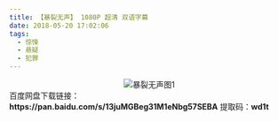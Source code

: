 ```yaml
---
title: 【暴裂无声】 1080P 超清 双语字幕
date: 2018-05-20 17:02:06
tags:
  - 惊悚
  - 悬疑
  - 犯罪
---
```

<div align=center>
    <img src="/assets/images/a/1/blws/1.jpg" alt="暴裂无声图1">
</div>
<!-- more -->
百度网盘下载链接：
<b>https://pan.baidu.com/s/13juMGBeg31M1eNbg57SEBA</b>
提取码：<b>wd1t</b>